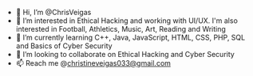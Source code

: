 - 👋 Hi, I’m @ChrisVeigas
- 👀 I’m interested in Ethical Hacking and working with UI/UX. I'm also interested in Football, Athletics, Music, Art, Reading and Writing
- 🌱 I’m currently learning C++, Java, JavaScript, HTML, CSS, PHP, SQL and Basics of Cyber Security
- 💞️ I’m looking to collaborate on Ethical Hacking and Cyber Security
- 📫 Reach me @christineveigas033@gmail.com
